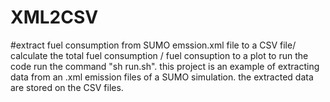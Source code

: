 # XML2CSV
#extract fuel consumption from SUMO emssion.xml file to a CSV file/ calculate the total fuel consumption / fuel consuption to a plot
to run the code run the command "sh run.sh".
this project is an example of extracting data from an .xml emission files of a SUMO simulation.
the extracted data are stored on the CSV files.
